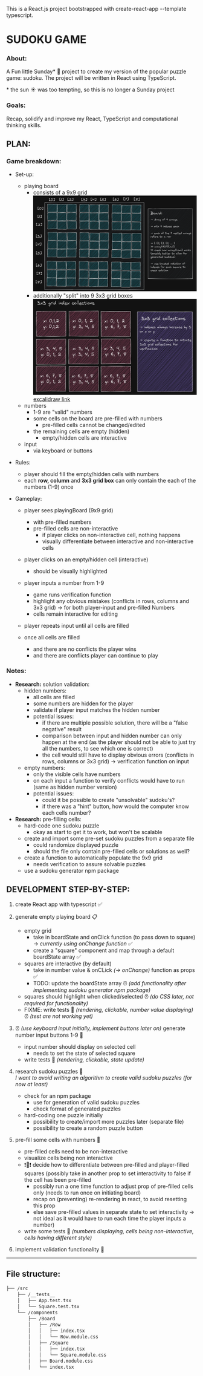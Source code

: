This is a React.js project bootstrapped with create-react-app --template typescript.

# SUDOKU GAME

### About:
A Fun little Sunday* 🍌 project to create my version of the popular puzzle game: sudoku. The project will be written in React using TypeScript.

\* the sun ☀️ was too tempting, so this is no longer a Sunday project

### Goals:
Recap, solidify and improve my React, TypeScript and computational thinking skills.

## PLAN:

### Game breakdown:
- Set-up:
    - playing board 
        - consists of a 9x9 grid
        ![playing board](sudoku_board.PNG)
        - additionally "split" into 9 3x3 grid boxes
        ![3x3 grid](./sudoku_3x3grids.PNG)
[excalidraw link](https://excalidraw.com/#json=0sxfaCzBmU8z4Q7DHftuZ,w1eRHowgKi6kO5n1DX5dOA)    
    - numbers
        - 1-9 are "valid" numbers
        - some cells on the board are pre-filled with numbers
            - pre-filled cells cannot be changed/edited
        - the remaining cells are empty (hidden)
            - empty/hidden cells are interactive
    - input
        - via keyboard or buttons

- Rules:
    - player should fill the empty/hidden cells with numbers
    - each **row, column** and **3x3 grid box** can only contain the each of the numbers (1-9) once

- Gameplay:
    - player sees playingBoard (9x9 grid) 
        - with pre-filled numbers
        - pre-filled cells are non-interactive
            - if player clicks on non-interactive cell, nothing happens
            - visually differentiate between interactive and non-interactive cells

    - player clicks on an empty/hidden cell (interactive)
        - should be visually highlighted
    - player inputs a number from 1-9
        - game runs verification function
        - highlight any obvious mistakes (conflicts in rows, columns and 3x3 grid) → for both player-input and pre-filled Numbers
        - cells remain interactive for editing
    - player repeats input until all cells are filled
    - once all cells are filled 
        - and there are no conflicts the player wins
        - and there are conflicts player can continue to play

### Notes:
- **Research:** solution validation:
    - hidden numbers: 
        - all cells are filled 
        - some numbers are hidden for the player
        - validate if player input matches the hidden number 
        - potential issues: 
            - if there are multiple possible solution, there will be a "false negative" result
            - comparison between input and hidden number can only happen at the end (as the player should not be able to just try all the numbers, to see which one is correct)
            - the cell would still have to display obvious errors (conflicts in rows, columns or 3x3 grid) → verification function on input
    - empty numbers:
        - only the visible cells have numbers
        - on each input a function to verify conflicts would have to run (same as hidden number version)
        - potential issues:
            - could it be possible to create "unsolvable" sudoku's?
            - if there was a "hint" button, how would the computer know each cells number?
- **Research:** pre-filling cells:
    - hard-code one sudoku puzzle
        - okay as start to get it to work, but won't be scalable 
    - create and import some pre-set sudoku puzzles from a separate file 
        - could randomize displayed puzzle
        - should the file only contain pre-filled cells or solutions as well?
    - create a function to automatically populate the 9x9 grid
        - needs verification to assure solvable puzzles
    - use a sudoku generator npm package

## DEVELOPMENT STEP-BY-STEP:
1. create React app with typescript ✅

1. generate empty playing board 📋
    - empty grid 
        - take in boardState and onClick function (to pass down to square) → *currently using onChange function* ✅
        - create a "square" component and map through a default boardState array ✅
    - squares are interactive (by default) 
        - take in number value & onCLick *(→ onChange)* function as props ✅
        - TODO: update the boardState array ⏰ *(add functionality after implementing sudoku generator npm package)*
    - squares should highlight when clicked/selected ⏰ *(do CSS later, not required for functionality)*
    - FIXME: write tests 🧪 *(rendering, clickable, number value displaying)* ⏰ *(test are not working yet)*
    
1. ⏰ *(use keyboard input initially, implement buttons later on)* generate number input buttons 1-9 🔢
    - input number should display on selected cell
        - needs to set the state of selected square
    - write tests 🧪 *(rendering, clickable, state update)*

1. research sudoku puzzles 🎲 <br>
*I want to avoid writing an algorithm to create valid sudoku puzzles (for now at least)*
    - check for an npm package
        - use for generation of valid sudoku puzzles 
        - check format of generated puzzles 
    - hard-coding one puzzle initially 
        - possibility to create/import more puzzles later (separate file)
        - possibility to create a random puzzle button
1. pre-fill some cells with numbers 🔢
    - pre-filled cells need to be non-interactive
    - visualize cells being non interactive
    - ❗🤔❗ decide how to differentiate between pre-filled and player-filled squares (possibly take in another prop to set interactivity to false if the cell has been pre-filled
        - possibly run a one time function to adjust prop of pre-filled cells only (needs to run once on initiating board)
        - recap on (preventing) re-rendering in react, to avoid resetting this prop
        - else save pre-filled values in separate state to set interactivity → not ideal as it would have to run each time the player inputs a number)
    - write some tests 🧪 *(numbers displaying, cells being non-interactive, cells having different style)*
1. implement validation functionality 🚦


---
## File structure:

```
├── /src
    ├── /__tests__
    │   ├── App.test.tsx
    │   └── Square.test.tsx
    └── /components
        ├── /Board
        │   ├── /Row
        │   │   ├── index.tsx
        │   │   └── Row.module.css        
        │   ├── /Square
        │   │   ├── index.tsx
        │   │   └── Square.module.css
        │   ├── Board.module.css
        │   └── index.tsx
```